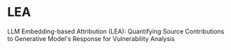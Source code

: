 # LEA
LLM Embedding-based Attribution (LEA): Quantifying Source Contributions to Generative Model's Response for Vulnerability Analysis
